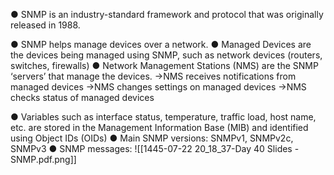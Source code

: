 ● SNMP is an industry-standard framework and protocol that was originally released in 1988.

● SNMP helps manage devices over a network. 
● Managed Devices are the devices being managed using SNMP, such as network devices (routers, switches, firewalls) 
● Network Management Stations (NMS) are the SNMP ‘servers’ that manage the devices. 
	→NMS receives notifications from managed devices 
	→NMS changes settings on managed devices 
	→NMS checks status of managed devices 

● Variables such as interface status, temperature, traffic load, host name, etc. are stored in the Management Information Base (MIB) and identified using Object IDs (OIDs) 
● Main SNMP versions: SNMPv1, SNMPv2c, SNMPv3 
● SNMP messages:
![[1445-07-22 20_18_37-Day 40 Slides - SNMP.pdf.png]]
